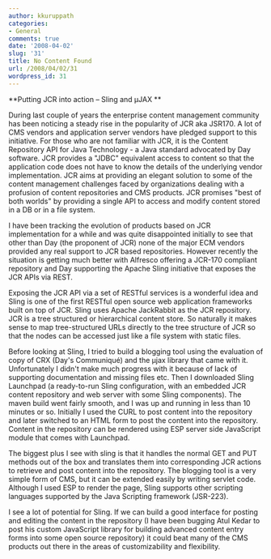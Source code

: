 ```yaml
---
author: kkuruppath
categories:
- General
comments: true
date: '2008-04-02'
slug: '31'
title: No Content Found
url: /2008/04/02/31
wordpress_id: 31
---
```



**Putting JCR into action – Sling and µJAX
**

During last couple of years the enterprise content management community has been noticing a steady rise in the popularity of JCR aka JSR170. A lot of CMS vendors and application server vendors have pledged support to this initiative. For those who are not familiar with JCR, it is the Content Repository API for Java Technology - a Java standard advocated by Day software. JCR provides a "JDBC" equivalent access to content so that the application code does not have to know the details of the underlying vendor implementation. JCR aims at providing an elegant solution to some of the content management challenges faced by organizations dealing with a profusion of content repositories and CMS products. JCR promises "best of both worlds" by providing a single API to access and modify content stored in a DB or in a file system.

I have been tracking the evolution of products based on JCR implementation for a while and was quite disappointed initially to see that other than Day (the proponent of JCR) none of the major ECM vendors provided any real support to JCR based repositories. However recently the situation is getting much better with Alfresco offering a JCR-170 compliant repository and Day supporting the Apache Sling initiative that exposes the JCR APIs via REST.

Exposing the JCR API via a set of RESTful services is a wonderful idea and Sling is one of the first RESTful open source web application frameworks built on top of JCR. Sling uses Apache JackRabbit as the JCR repository. JCR is a tree structured or hierarchical content store. So naturally it makes sense to map tree-structured URLs directly to the tree structure of JCR so that the nodes can be accessed just like a file system with static files.

Before looking at Sling, I tried to build a blogging tool using the evaluation of copy of CRX (Day's Communiqué) and the µjax library that came with it. Unfortunately I didn't make much progress with it because of lack of supporting documentation and missing files etc. Then I downloaded Sling Launchpad (a ready-to-run Sling configuration, with an embedded JCR content repository and web server with some Sling components). The maven build went fairly smooth, and I was up and running in less than 10 minutes or so. Initially I used the CURL to post content into the repository and later switched to an HTML form to post the content into the repository. Content in the repository can be rendered using ESP server side JavaScript module that comes with Launchpad.

The biggest plus I see with sling is that it handles the normal GET and PUT methods out of the box and translates them into corresponding JCR actions to retrieve and post content into the repository. The blogging tool is a very simple form of CMS, but it can be extended easily by writing servlet code. Although I used ESP to render the page, Sling supports other scripting languages supported by the Java Scripting framework (JSR-223).

I see a lot of potential for Sling. If we can build a good interface for posting and editing the content in the repository (I have been bugging Atul Kedar to post his custom JavaScript library for building advanced content entry forms into some open source repository) it could beat many of the CMS products out there in the areas of customizability and flexibility.
